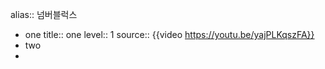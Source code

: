 alias:: 넘버블럭스

- one
  title:: one
  level:: 1
  source:: {{video https://youtu.be/yajPLKqszFA}}
- two
-